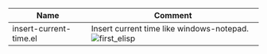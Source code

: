 | Name  | Comment |
| ------------- | ------------- |
| insert-current-time.el  | Insert current time like windows-notepad.  ![first_elisp](https://user-images.githubusercontent.com/54342337/235473148-8f8a3502-ec14-40ab-9da0-297941499f88.jpg)|


